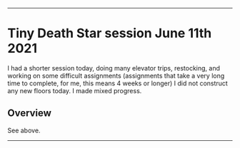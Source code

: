 
***

# Tiny Death Star session June 11th 2021

I had a shorter session today, doing many elevator trips, restocking, and working on some difficult assignments (assignments that take a very long time to complete, for me, this means 4 weeks or longer) I did not construct any new floors today. I made mixed progress.

## Overview

See above.

***
